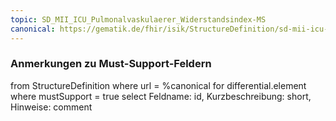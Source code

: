 ```yaml
---
topic: SD_MII_ICU_Pulmonalvaskulaerer_Widerstandsindex-MS
canonical: https://gematik.de/fhir/isik/StructureDefinition/sd-mii-icu-pulmonalvaskulaerer-widerstandsindex
---
```


### Anmerkungen zu Must-Support-Feldern

<fql>
from
	StructureDefinition
where 
    url = %canonical
for differential.element
where mustSupport = true
select
	Feldname: id, Kurzbeschreibung: short, Hinweise: comment
</fql>


